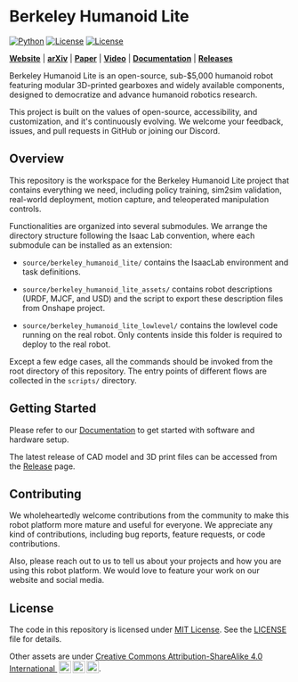 # Berkeley Humanoid Lite

[![Python](https://img.shields.io/badge/python-3.10-blue.svg)](https://docs.python.org/3/whatsnew/3.10.html)
[![License](https://img.shields.io/badge/license-MIT-yellow.svg)](https://opensource.org/license/mit)
[![License](https://img.shields.io/badge/license-CC%20BY--SA%204.0-orange.svg)](https://creativecommons.org/licenses/by-sa/4.0/)

**[Website](http://lite.berkeley-humanoid.org/)** | **[arXiv](https://arxiv.org/abs/2504.17249)** | **[Paper](https://lite.berkeley-humanoid.org/static/paper/demonstrating-berkeley-humanoid-lite.pdf)** | **[Video](https://youtu.be/dIdJGkMDFl4?si=SRD7HhQQbhM3JCRA)** | **[Documentation](https://berkeley-humanoid-lite.gitbook.io/berkeley-humanoid-lite-docs)** | **[Releases](https://berkeley-humanoid-lite.gitbook.io/docs/releases)**


Berkeley Humanoid Lite is an open-source, sub-$5,000 humanoid robot featuring modular 3D-printed gearboxes and widely available components, designed to democratize and advance humanoid robotics research.

This project is built on the values of open-source, accessibility, and customization, and it's continuously evolving. We welcome your feedback, issues, and pull requests in GitHub or joining our Discord.

## Overview

This repository is the workspace for the Berkeley Humanoid Lite project that contains everything we need, including policy training, sim2sim validation, real-world deployment, motion capture, and teleoperated manipulation controls.

Functionalities are organized into several submodules. We arrange the directory structure following the Isaac Lab convention, where each submodule can be installed as an extension:

- `source/berkeley_humanoid_lite/` contains the IsaacLab environment and task definitions.

- `source/berkeley_humanoid_lite_assets/` contains robot descriptions (URDF, MJCF, and USD) and the script to export these description files from Onshape project.

- `source/berkeley_humanoid_lite_lowlevel/` contains the lowlevel code running on the real robot. Only contents inside this folder is required to deploy to the real robot.

Except a few edge cases, all the commands should be invoked from the root directory of this repository. The entry points of different flows are collected in the `scripts/` directory.


## Getting Started

Please refer to our [Documentation]() to get started with software and hardware setup.

The latest release of CAD model and 3D print files can be accessed from the [Release]() page.


## Contributing

We wholeheartedly welcome contributions from the community to make this robot platform more mature and useful for everyone. We appreciate any kind of contributions, including bug reports, feature requests, or code contributions.

Also, please reach out to us to tell us about your projects and how you are using this robot platform. We would love to feature your work on our website and social media.

## License

The code in this repository is licensed under [MIT License](https://opensource.org/license/mit). See the [LICENSE](LICENSE) file for details.

Other assets are under [Creative Commons Attribution-ShareAlike 4.0 International <img style="height:22px!important;margin-left:3px;vertical-align:text-bottom;" src="https://mirrors.creativecommons.org/presskit/icons/cc.svg?ref=chooser-v1" alt=""><img style="height:22px!important;margin-left:3px;vertical-align:text-bottom;" src="https://mirrors.creativecommons.org/presskit/icons/by.svg?ref=chooser-v1" alt=""><img style="height:22px!important;margin-left:3px;vertical-align:text-bottom;" src="https://mirrors.creativecommons.org/presskit/icons/sa.svg?ref=chooser-v1" alt="">](https://creativecommons.org/licenses/by-sa/4.0).
